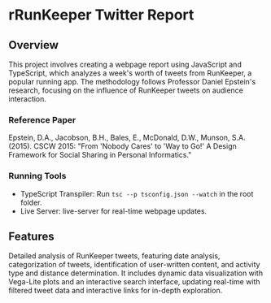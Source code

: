 # rRunKeeper Twitter Report

## Overview

This project involves creating a webpage report using JavaScript and TypeScript, which analyzes a week's worth of tweets from RunKeeper, a popular running app. The methodology follows Professor Daniel Epstein's research, focusing on the influence of RunKeeper tweets on audience interaction.

### Reference Paper

Epstein, D.A., Jacobson, B.H., Bales, E., McDonald, D.W., Munson, S.A. (2015). CSCW 2015: "From 'Nobody Cares' to 'Way to Go!' A Design Framework for Social Sharing in Personal Informatics."

### Running Tools

- TypeScript Transpiler: Run `tsc --p tsconfig.json --watch` in the root folder.
- Live Server: live-server for real-time webpage updates.

## Features

Detailed analysis of RunKeeper tweets, featuring date analysis, categorization of tweets, identification of user-written content, and activity type and distance determination. It includes dynamic data visualization with Vega-Lite plots and an interactive search interface, updating real-time with filtered tweet data and interactive links for in-depth exploration.
